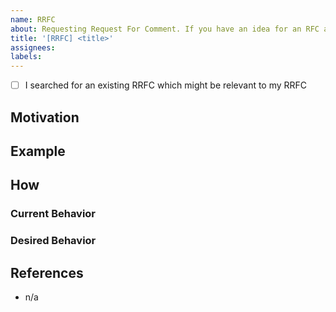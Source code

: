 ```yaml
---
name: RRFC
about: Requesting Request For Comment. If you have an idea for an RFC and want to get feedback before opening a formal RFC, use this issue template to describe your idea.
title: '[RRFC] <title>'
assignees:
labels:
---
```


- [ ] I searched for an existing RRFC which might be relevant to my RRFC

## Motivation
<!--
Why do you want this feature or change?
-->

## Example
<!--
Example(s) of what this proposal would change - code or behavior.
-->

## How

### Current Behavior

### Desired Behavior

## References
<!--
Examples:
* Related to #0
* Depends on #0
* Blocked by #0
-->
* n/a
